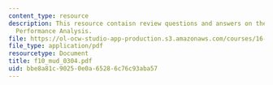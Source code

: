 ```yaml
---
content_type: resource
description: This resource contaisn review questions and answers on the topic of Aircraft
  Performance Analysis.
file: https://ol-ocw-studio-app-production.s3.amazonaws.com/courses/16-01-unified-engineering-i-ii-iii-iv-fall-2005-spring-2006/bbe8a81c90250e0a65286c76c93aba57_f10_mud_0304.pdf
file_type: application/pdf
resourcetype: Document
title: f10_mud_0304.pdf
uid: bbe8a81c-9025-0e0a-6528-6c76c93aba57
---
```

